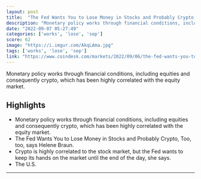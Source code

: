 ```yaml
---
layout: post
title:  "The Fed Wants You to Lose Money in Stocks and Probably Crypto, Too"
description: "Monetary policy works through financial conditions, including equities and consequently crypto, which has been highly correlated with the equity market."
date: "2022-09-07 05:27:49"
categories: ['works', 'lose', 'sep']
score: 62
image: "https://i.imgur.com/AkqLAma.jpg"
tags: ['works', 'lose', 'sep']
link: "https://www.coindesk.com/markets/2022/09/06/the-fed-wants-you-to-lose-money-in-stocks-and-probably-crypto-too/"
---
```


Monetary policy works through financial conditions, including equities and consequently crypto, which has been highly correlated with the equity market.

## Highlights

- Monetary policy works through financial conditions, including equities and consequently crypto, which has been highly correlated with the equity market.
- The Fed Wants You to Lose Money in Stocks and Probably Crypto, Too, too, says Helene Braun.
- Crypto is highly correlated to the stock market, but the Fed wants to keep its hands on the market until the end of the day, she says.
- The U.S.

---
